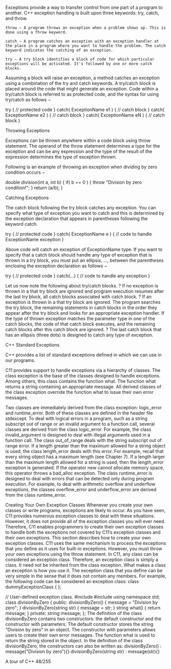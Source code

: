Exceptions provide a way to transfer control from one part of a program to another. C++ exception handling is built upon three keywords: try, catch, and throw.

    throw − A program throws an exception when a problem shows up. This is done using a throw keyword.

    catch − A program catches an exception with an exception handler at the place in a program where you want to handle the problem. The catch keyword indicates the catching of an exception.

    try − A try block identifies a block of code for which particular exceptions will be activated. It's followed by one or more catch blocks.

Assuming a block will raise an exception, a method catches an exception using a combination of the try and catch keywords. A try/catch block is placed around the code that might generate an exception. Code within a try/catch block is referred to as protected code, and the syntax for using try/catch as follows −

try {
   // protected code
} catch( ExceptionName e1 ) {
   // catch block
} catch( ExceptionName e2 ) {
   // catch block
} catch( ExceptionName eN ) {
   // catch block
}


Throwing Exceptions

Exceptions can be thrown anywhere within a code block using throw statement. The operand of the throw statement determines a type for the exception and can be any expression and the type of the result of the expression determines the type of exception thrown.

Following is an example of throwing an exception when dividing by zero condition occurs −

double division(int a, int b) {
   if( b == 0 ) {
      throw "Division by zero condition!";
   }
   return (a/b);
}

Catching Exceptions

The catch block following the try block catches any exception. You can specify what type of exception you want to catch and this is determined by the exception declaration that appears in parentheses following the keyword catch.

try {
   // protected code
} catch( ExceptionName e ) {
  // code to handle ExceptionName exception
}

Above code will catch an exception of ExceptionName type. If you want to specify that a catch block should handle any type of exception that is thrown in a try block, you must put an ellipsis, ..., between the parentheses enclosing the exception declaration as follows −

try {
   // protected code
} catch(...) {
  // code to handle any exception
}





Let us now note the following about try/catch blocks.
? If no exception is thrown in a that try block are ignored and program execution resumes after the last try block, all catch blocks associated with
catch block.
? If an exception is thrown in a that try block are ignored. The program searches the try block, the remaining statements in catch blocks in
the order they appear after the try block and looks for an appropriate
exception handler. If the type of thrown exception matches the parameter
type in one of the catch blocks, the code of that catch block executes, and
the remaining catch blocks after this catch block are ignored.
? The last catch block that has an ellipsis (three dots) is designed to catch
any type of exception.





C++ Standard Exceptions

C++ provides a list of standard exceptions defined in <exception> which we can use in our programs.

C11 provides support to handle exceptions via a hierarchy of classes. The class
exception is the base of the classes designed to handle exceptions. Among others,
this class contains the function what. The function what returns a string containing an appropriate message. All derived classes of the class exception override the
function what to issue their own error messages.

Two classes are immediately derived from the class exception: logic_error and
runtime_error. Both of these classes are defined in the header file stdexcept.
To deal with logical errors in a program, such as a string subscript out of range or
an invalid argument to a function call, several classes are derived from the class
logic_error. For example, the class invalid_argument is designed to deal with
illegal arguments used in a function call. The class out_of_range deals with the
string subscript out of range error. If a length greater than the maximum allowed for
a string object is used, the class length_error deals with this error. For example,
recall that every string object has a maximum length (see Chapter 7). If a length larger
than the maximum length allowed for a string is used, then the length_error exception is generated. If the operator new cannot allocate memory space, this operator
throws a bad_alloc exception.
The class runtime_error is designed to deal with errors that can be detected only
during program execution. For example, to deal with arithmetic overflow and underflow exceptions, the classes overflow_error and underflow_error are derived
from the class runtime_error.




Creating Your Own Exception Classes
Whenever you create your own classes or write programs, exceptions are likely to
occur. As you have seen, C11 provides numerous exception classes to deal with
these situations. However, it does not provide all of the exception classes you will ever
need. Therefore, C11 enables programmers to create their own exception classes to
handle both the exceptions not covered by C11’s exception classes and their own
exceptions. This section describes how to create your own exception classes.
C11 uses the same mechanism to process the exceptions that you define as it uses
for built-in exceptions. However, you must throw your own exceptions using the
throw statement.
In C11, any class can be considered an exception class. Therefore, an exception class
is simply a class. It need not be inherited from the class exception. What makes a
class an exception is how you use it.
The exception class that you define can be very simple in the sense that it does not
contain any members. For example, the following code can be considered an exception class:
class dummyExceptionClass
{
};



// User-defined exception class.
#include <iostream>
#include <string>
using namespace std;
class divisionByZero
{
public:
divisionByZero()
{
message = "Division by zero";
}
divisionByZero(string str)
{
message = str;
} 
string what()
{
return message;
}
private:
string message;
};
The definition of the class divisionByZero contains two constructors: the default
constructor and the constructor with parameters. The default constructor stores the
string "Division by zero" in an object. The constructor with parameters allows
users to create their own error messages. The function what is used to return the
string stored in the object.
In the definition of the class divisionByZero, the constructors can also be
written as:
divisionByZero() : message("Division by zero"){}
divisionByZero(string str) : message(str){}


A tour of C++ 48/255
